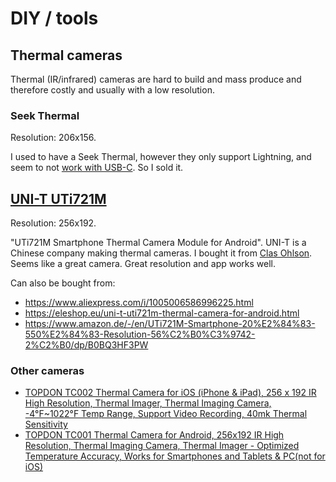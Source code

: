 # DIY / tools

## Thermal cameras

Thermal (IR/infrared) cameras are hard to build and mass produce and therefore costly and usually with a low resolution.

### Seek Thermal

Resolution: 206x156.

I used to have a Seek Thermal, however they only support Lightning, and seem to not [work with USB-C](https://www.reddit.com/r/Thermal/comments/176zbot/seek_thermal_official_response_to_iphone_usbc/). So I sold it.

## [UNI-T UTi721M](https://thermal.uni-trend.com/product/uti721m/)

Resolution: 256x192.

"UTi721M Smartphone Thermal Camera Module for Android". UNI-T is a Chinese company making thermal cameras. I bought it from [Clas Ohlson](https://www.clasohlson.com/no/UNI-T-Uti21M-varmekamera-for-Android/p/36-9242). Seems like a great camera. Great resolution and app works well.

Can also be bought from:

- https://www.aliexpress.com/i/1005006586996225.html
- https://eleshop.eu/uni-t-uti721m-thermal-camera-for-android.html
- https://www.amazon.de/-/en/UTi721M-Smartphone-20%E2%84%83-550%E2%84%83-Resolution-56%C2%B0%C3%9742-2%C2%B0/dp/B0BQ3HF3PW

### Other cameras

- [TOPDON TC002 Thermal Camera for iOS (iPhone & iPad), 256 x 192 IR High Resolution, Thermal Imager, Thermal Imaging Camera, -4°F~1022°F Temp Range, Support Video Recording, 40mk Thermal Sensitivity](https://www.amazon.com/TOPDON-Thermal-Camera-COMPANION_AWS_ACLResolution-Imaging/dp/B0BYHP8KM9?th=1)
- [TOPDON TC001 Thermal Camera for Android, 256x192 IR High Resolution, Thermal Imaging Camera, Thermal Imager - Optimized Temperature Accuracy, Works for Smartphones and Tablets & PC(not for iOS)](https://www.amazon.com/TOPDON-Thermal-Imaging-256x192-Resolution/dp/B0B7LMB22Q?th=1)

